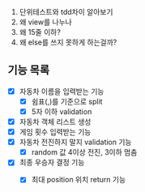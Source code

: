 1. 단위테스트와 tdd차이 알아보기
2. 왜 view를 나누나
3. 왜 15줄 이하?
4. 왜 else를 쓰지 못하게 하는걸까?



## 기능 목록

- [x] 자동차 이름을 입력받는 기능
  - [x] 쉼표(,)를 기준으로 split
  - [x] 5자 이하 validation
- [x] 자동차 객체 리스트 생성
- [x] 게임 횟수 입력받는 기능
- [x] 자동차 전진하지 말지 validation 기능
  - [x] random 값 4이상 전진, 3이하 멈춤
- [x] 최종 우승자 결정 기능
  - [x] 최대 position 위치 return 기능


